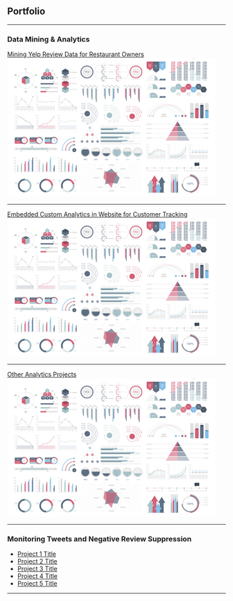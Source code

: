 ## Portfolio

---

### Data Mining & Analytics

[Mining Yelp Review Data for Restaurant Owners](/sample_page)
<img src="images/dummy_thumbnail.jpg?raw=true"/>

---
[Embedded Custom Analytics in Website for Customer Tracking](/pdf/sample_presentation.pdf)
<img src="images/dummy_thumbnail.jpg?raw=true"/>

---
[Other Analytics Projects](http://example.com/)
<img src="images/dummy_thumbnail.jpg?raw=true"/>

---

### Monitoring Tweets and Negative Review Suppression 

- [Project 1 Title](http://example.com/)
- [Project 2 Title](http://example.com/)
- [Project 3 Title](http://example.com/)
- [Project 4 Title](http://example.com/)
- [Project 5 Title](http://example.com/)

---




